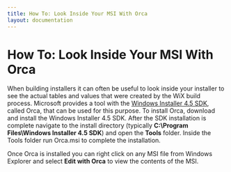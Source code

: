 ```yaml
---
title: How To: Look Inside Your MSI With Orca
layout: documentation
---
```

<h1>How To: Look Inside Your MSI With Orca</h1>
<p>When building installers it can often be useful to look inside your installer to see the actual tables and values that were created by the WiX build process. Microsoft provides a tool with the <a href="http://www.microsoft.com/downloads/details.aspx?FamilyId=6A35AC14-2626-4846-BB51-DDCE49D6FFB6" target="_blank">Windows Installer 4.5 SDK</a>, called Orca, that can be used for this purpose. To install Orca, download and install the Windows Installer 4.5 SDK. After the SDK installation is complete navigate to the install directory (typically <strong>C:\Program Files\Windows Installer 4.5 SDK</strong>) and open the <strong>Tools</strong> folder. Inside the Tools folder run Orca.msi to complete the installation.</p>
<p>Once Orca is installed you can right click on any MSI file from Windows Explorer and select <strong>Edit with Orca</strong> to view the contents of the MSI.</p>
